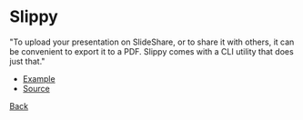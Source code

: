 # Slippy
"To upload your presentation on SlideShare, or to share it with others, it can be convenient to export it to a PDF. Slippy comes with a CLI utility that does just that."

* [Example](http://slides.seld.be/?file=2010-05-30+Example.html#1)
* [Source](https://github.com/Seldaek/slippy)

[Back](0.md)
